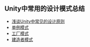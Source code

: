 ## Unity中常用的设计模式总结  
* [浅谈Unity中常见的设计原则]()
* [单例模式](./Singleton)  
* [工厂模式](./Factory)  
* [建造者模式](./BuilderPattern)  

